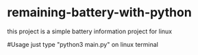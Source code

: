 # remaining-battery-with-python
this project is a simple battery information project for linux

#Usage
just type "python3 main.py" on linux terminal
